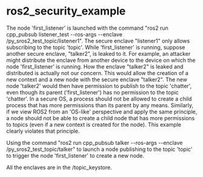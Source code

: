 # ros2_security_example
 
The node 'first_listener' is launched with the command "ros2 run cpp_pubsub listener_test --ros-args --enclave /py_sros2_test_topic/listener1". The secure enclave "listener1" only allows subscribing to the topic 'topic'. While 'first_listener' is running, suppose another secure enclave, "talker2", is leaked to it. For example, an attacker might distribute the enclave from another device to the device on which the node 'first_listener' is running. How the enclave "talker2" is leaked and distributed is actually not our concern. This would allow the creation of a new context and a new node with the secure enclave "talker2". The new node 'talker2' would then have permission to publish to the topic 'chatter', even though its parent ('first_listener') has no permission to the topic 'chatter'. In a secure OS, a process should not be allowed to create a child process that has more permissions than its parent by any means. Similarly, if we view ROS2 from an 'OS-like' perspective and apply the same principle, a node should not be able to create a child node that has more permissions to topics (even if a new context is created for the node). This example clearly violates that principle.

Using the command "ros2 run cpp_pubsub talker --ros-args --enclave /py_sros2_test_topic/talker" to launch a node publishing to the topic 'topic' to trigger the node 'first_listener' to create a new node.

All the enclaves are in the /topic_keystore.
